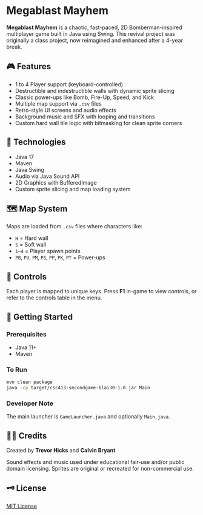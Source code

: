 # Megablast Mayhem

**Megablast Mayhem** is a chaotic, fast-paced, 2D Bomberman-inspired multiplayer game built in Java using Swing. This revival project was originally a class project, now reimagined and enhanced after a 4-year break.

## 🎮 Features
- 1 to 4 Player support (keyboard-controlled)
- Destructible and indestructible walls with dynamic sprite slicing
- Classic power-ups like Bomb, Fire-Up, Speed, and Kick
- Multiple map support via `.csv` files
- Retro-style UI screens and audio effects
- Background music and SFX with looping and transitions
- Custom hard wall tile logic with bitmasking for clean sprite corners

## 🧱 Technologies
- Java 17
- Maven
- Java Swing
- Audio via Java Sound API
- 2D Graphics with BufferedImage
- Custom sprite slicing and map loading system

## 🗺️ Map System
Maps are loaded from `.csv` files where characters like:
- `H` = Hard wall
- `S` = Soft wall
- `1`–`4` = Player spawn points
- `PB`, `PU`, `PM`, `PS`, `PP`, `PK`, `PT` = Power-ups

## 👾 Controls
Each player is mapped to unique keys. Press **F1** in-game to view controls, or refer to the controls table in the menu.

## 🚀 Getting Started

### Prerequisites
- Java 11+
- Maven

### To Run
```bash
mvn clean package
java -cp target/csc413-secondgame-blai30-1.0.jar Main
```

### Developer Note
The main launcher is `GameLauncher.java` and optionally `Main.java`.

## 🧑‍💻 Credits
Created by **Trevor Hicks** and **Calvin Bryant**

Sound effects and music used under educational fair-use and/or public domain licensing. Sprites are original or recreated for non-commercial use.

## 🗝️ License
[MIT License](LICENSE)
